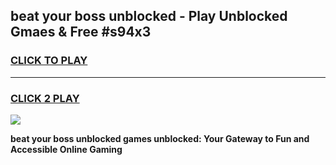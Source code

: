 
## beat your boss unblocked - Play Unblocked Gmaes & Free #s94x3
<h3>
<a href="https://news.freeplayer.one?title=beat_your_boss_unblocked&ref=26F">CLICK TO PLAY</a></h3>
<hr>

<h3>
<a href="https://news.freeplayer.one?title=beat_your_boss_unblocked&ref=26F">CLICK 2 PLAY</a>
  
</h3>

<a href="https://news.freeplayer.one?title=beat_your_boss_unblocked&ref=26F/"><img src="https://clearcache.store/games.png"></a>


**beat your boss unblocked games unblocked: Your Gateway to Fun and Accessible Online Gaming**
